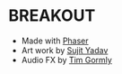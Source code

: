 # BREAKOUT

* Made with [Phaser](http://phaser.io/)
* Art work by [Sujit Yadav](www.unluckystudio.com)
* Audio FX by [Tim Gormly](https://www.freesound.org/people/timgormly/)